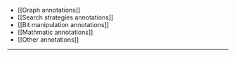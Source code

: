 -  [[Graph annotations]]
- [[Search strategies annotations]]
-  [[Bit manipulation annotations]]
-  [[Mathmatic annotations]]
- [[Other annotations]]

---